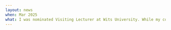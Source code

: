 ```yaml
---
layout: news
when: Mar 2025
what: I was nominated Visiting Lecturer at Wits University. While my collaboration with Wits is older, I'm very happy to see it formally recognised. With <a href="https://caandl.org/" target="_blank">CAandL Lab</a>, we are organising a master-level course on ML theory for year 2026!
---
```

